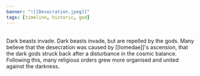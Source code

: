 ```yaml
---
banner: "![[Desecration.jpeg]]"
tags: [timeline, historic, god]
---
```

<span  
class='ob-timelines'  
data-date='455-0-0'  
data-title='The Desecration'  
data-class='orange'  
data-img = 'Images/Desecration.jpeg'  
data-type='range'>  
Dark beasts invade. 
</span>
Dark beasts invade, but are repelled by the gods. Many believe that the desecration was caused by [[Iomedae]]'s ascension, that the dark gods struck back after a disturbance in the cosmic balance. Following this, many religious orders grew more organised and united against the darkness. 

